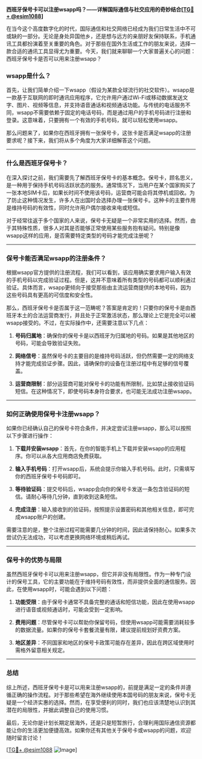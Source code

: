 **西班牙保号卡可以注册wsapp吗？——详解国际通信与社交应用的奇妙结合[[TG💪+ @esim1088](https://t.me/s/esim1088)]**

在当今这个高度数字化的时代，国际通信和社交网络已经成为我们日常生活中不可或缺的一部分。无论是身处异国他乡，还是想与远方的亲朋好友保持联系，手机通讯工具都扮演着至关重要的角色。对于那些在国外生活或工作的朋友来说，选择一款合适的通讯工具显得尤为重要。今天，我们就来聊聊一个大家普遍关心的问题：西班牙保号卡是否可以用来注册wsapp？

### wsapp是什么？

首先，让我们简单介绍一下wsapp（假设为某款全球流行的社交软件）。wsapp是一款基于互联网的即时通讯应用程序，它允许用户通过Wi-Fi或移动数据发送文字、图片、视频等信息，并支持语音通话和视频通话功能。与传统的电话服务不同，wsapp不需要依赖于固定的电话号码，而是通过用户的手机号码进行注册和登录。这意味着，只要拥有一个有效的手机号码，就可以轻松使用wsapp。

那么问题来了，如果你在西班牙拥有一张保号卡，这张卡是否满足wsapp的注册要求呢？接下来，我们将从多个角度为大家详细解答这个问题。

---

### 什么是西班牙保号卡？

在深入探讨之前，我们需要先了解西班牙保号卡的基本概念。保号卡，顾名思义，是一种用于保持手机号码活跃状态的服务。通常情况下，当用户在某个国家购买了一张本地SIM卡后，如果长时间不使用该号码，运营商可能会将其停机或回收。为了防止这种情况发生，许多人在出国时会选择办理一张保号卡。这种卡的主要作用是维持号码的有效性，同时允许用户偶尔接收来电或短信。

对于经常往返于多个国家的人来说，保号卡无疑是一个非常实用的选择。然而，由于其特殊性质，很多人对其是否能够正常使用某些服务抱有疑问。特别是像wsapp这样的应用，是否需要特定类型的号码才能完成注册呢？

---

### 保号卡能否满足wsapp的注册条件？

根据wsapp官方提供的注册流程，我们可以看到，该应用确实要求用户输入有效的手机号码以完成验证过程。但是，这并不意味着所有类型的号码都可以顺利通过验证。具体而言，wsapp更倾向于接受那些由主流运营商提供的本地号码，因为这些号码具有更高的可信度和安全性。

那么，西班牙保号卡是否属于这一范畴呢？答案是肯定的！只要你的保号卡是由西班牙本土的合法运营商发行，并且处于正常激活状态，那么理论上它是完全可以被wsapp接受的。不过，在实际操作中，还需要注意以下几点：

1. **号码归属地**：确保你的保号卡是以西班牙为归属地的号码。如果是其他地区的号码，可能会导致验证失败。
   
2. **网络信号**：虽然保号卡的主要目的是维持号码活跃，但仍然需要一定的网络支持才能完成验证步骤。因此，请确保你的设备在注册过程中有足够的信号覆盖。

3. **运营商限制**：部分运营商可能对保号卡的功能有所限制，比如禁止接收验证码短信。在这种情况下，即使号码本身符合要求，也可能无法成功注册wsapp。

---

### 如何正确使用保号卡注册wsapp？

如果你已经确认自己的保号卡符合条件，并决定尝试注册wsapp，那么可以按照以下步骤进行操作：

1. **下载并安装wsapp**：首先，在你的智能手机上下载并安装wsapp的应用程序。你可以从各大应用商店免费获取。

2. **输入手机号码**：打开wsapp后，系统会提示你输入手机号码。此时，只需填写你的西班牙保号卡号码即可。

3. **等待验证码**：提交号码后，wsapp会向你的保号卡发送一条包含验证码的短信。请耐心等待几分钟，直到收到这条短信。

4. **完成注册**：输入接收到的验证码，按照提示设置密码和其他相关信息，即可完成wsapp账户的创建。

需要注意的是，整个注册过程可能需要几分钟的时间，因此请保持耐心。如果多次尝试仍无法成功，可以考虑更换网络环境或稍后再试。

---

### 保号卡的优势与局限

虽然西班牙保号卡可以用来注册wsapp，但它并非没有局限性。作为一种专门设计的保号工具，它的主要功能在于维持号码有效性，而非提供全面的通信服务。因此，在使用wsapp时，可能会遇到以下问题：

1. **功能受限**：由于保号卡通常不具备完整的通话和短信功能，因此在使用wsapp进行语音或视频通话时，可能会受到一定影响。

2. **费用问题**：尽管保号卡可以帮助你保留号码，但使用wsapp可能需要消耗较多的数据流量。如果你的保号卡套餐流量有限，建议提前规划好资费方案。

3. **地区差异**：不同国家和地区的保号卡政策可能存在差异，因此在跨区域使用时需格外留意相关规定。

---

### 总结

综上所述，西班牙保号卡是可以用来注册wsapp的，前提是满足一定的条件并遵循正确的操作流程。对于那些希望在海外继续使用本国号码的朋友来说，保号卡无疑是一个经济实惠的选择。然而，在享受便利的同时，我们也应该清楚地认识到其潜在的局限性，并据此调整自己的使用习惯。

最后，无论你是计划长期定居海外，还是只是短暂旅行，合理利用国际通信资源都能让你的生活更加便捷高效。如果你还有其他关于保号卡或wsapp的问题，欢迎随时留言讨论！

[[TG💪+ @esim1088](https://t.me/s/esim1088) ![Image](https://i.postimg.cc/4NQfJmqS/Snipaste-2025-05-13-00-14-12.png)]